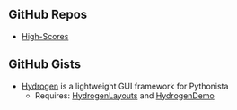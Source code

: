 GitHub Repos
------------
* [High-Scores][1]

GitHub Gists
------------

* [Hydrogen][2] is a lightweight GUI framework for Pythonista
  * Requires: [HydrogenLayouts][3] and [HydrogenDemo][4]

[1]: https://github.com/tjferry14/High-Scores
[2]: https://gist.github.com/BashedCrab/5924965
[3]: https://gist.github.com/BashedCrab/6103019
[4]: https://gist.github.com/BashedCrab/5953776

